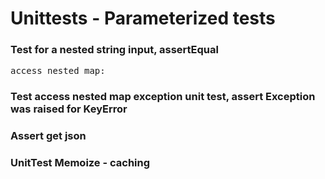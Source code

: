 # Unittests - Parameterized tests

### Test for a nested string input, assertEqual
<pre>access_nested_map:</pre> 

### Test access nested map exception unit test, assert Exception was raised for KeyError

### Assert get json

### UnitTest Memoize - caching

